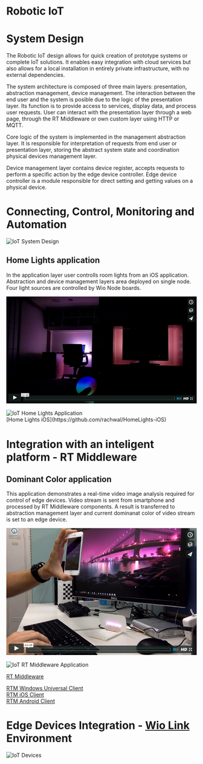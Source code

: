 # Robotic IoT

System Design
===============
The Robotic IoT design allows for quick creation of prototype systems or complete IoT solutions. 
It enables easy integration with cloud services but also allows for a local installation in entirely private infrastructure, 
with no external dependencies.

The system architecture is composed of three main layers: presentation, abstraction management, device management.
The interaction between the end user and the system is posible due to the logic of the presentation layer. Its function is to provide access to services, display data, and process user requests.
User can interact with the presentation layer through a web page, through the RT Middleware or own custom layer using HTTP or MQTT.

Core logic of the system is implemented in the management abstraction layer. It is responsible for interpretation of requests from end user or presentation layer, storing the abstract system state and coordination physical devices management layer.

Device management layer contains device register, accepts requests to perform a specific action by the edge device controller. 
Edge device controller is a module responsible for direct setting and getting values on a physical device.

Connecting, Control, Monitoring and Automation
===============
<img src="https://raw.githubusercontent.com/rachwal/IoT/master/img/IoT_Design.png" alt="IoT System Design"/>
<br/>

Home Lights application
---------------
In the application layer user controlls room lights from an iOS application. 
Abstraction and device management layers area deployed on single node. 
Four light sources are controlled by Wio Node boards. 

[![Screenshot](https://raw.githubusercontent.com/rachwal/IoT/master/img/IoT_Home_Lights_screenshot.png)](https://vimeo.com/181041146)

<img src="https://raw.githubusercontent.com/rachwal/IoT/master/img/IoT_Home_Lights.png" alt="IoT Home Lights Application"/>
<br/>
[Home Lights iOS](https://github.com/rachwal/HomeLights-iOS)<br/>

Integration with an inteligent platform - RT Middleware
===============

Dominant Color application
---------------
This application demonstrates a real-time video image analysis required for control of edge devices. 
Video stream is sent from smartphone and processed by RT Middleware components. 
A result is transferred to abstraction management layer and current dominanat color of video stream is set to an edge device.
  
[![Screenshot](https://raw.githubusercontent.com/rachwal/IoT/master/img/IoT_RT_Middleware_screenshot.png)](https://vimeo.com/180534024)

<img src="https://raw.githubusercontent.com/rachwal/IoT/master/img/IoT_RT_Middleware.png" alt="IoT RT Middleware Application"/>

[RT Middleware](http://openrtm.org/openrtm/en/content/projects)<br/>

[RTM Windows Universal Client](https://github.com/rachwal/RTM-Windows-10-Client)<br/>
[RTM iOS Client](https://github.com/rachwal/RTM-iOS-Client)<br/>
[RTM Android Client](https://github.com/rachwal/RTM-Android-Client)<br/>

Edge Devices Integration - [Wio Link](https://github.com/Seeed-Studio/Wio_Link) Environment
===============
<img src="https://raw.githubusercontent.com/rachwal/IoT/master/img/IoT_Devices.png" alt="IoT Devices"/>
